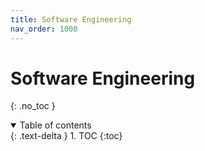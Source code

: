 ```yaml
---
title: Software Engineering
nav_order: 1000
---
```


<!-- prettier-ignore-start -->
# Software Engineering
{: .no_toc }

<details open markdown="block">
  <summary>
    Table of contents
  </summary>
  {: .text-delta }
1. TOC
{:toc}
</details>

<!-- prettier-ignore-end -->
